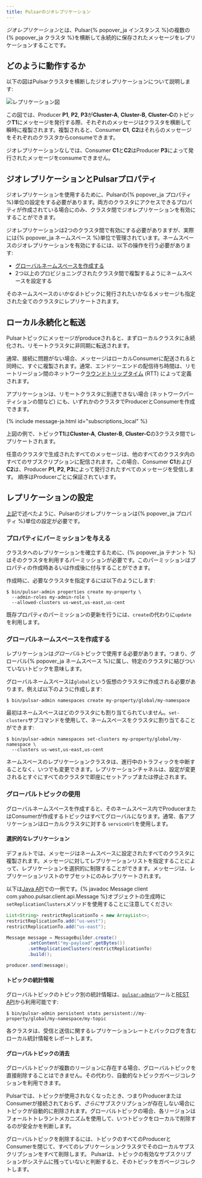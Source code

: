 ```yaml
---
title: Pulsarのジオレプリケーション
---
```


*ジオレプリケーション*とは、Pulsar{% popover_ja インスタンス %}の複数の{% popover_ja クラスタ %}を横断して永続的に保存されたメッセージをレプリケーションすることです。

## どのように動作するか

以下の図はPulsarクラスタを横断したジオレプリケーションについて説明します:

![レプリケーション図](/img/GeoReplication.png)

この図では、Producer **P1**, **P2**, **P3**が**Cluster-A**, **Cluster-B**, **Cluster-C**のトピック**T1**にメッセージを発行する際、それぞれのメッセージはクラスタを横断して瞬時に複製されます。複製されると、Consumer **C1**, **C2**はそれらのメッセージをそれぞれのクラスタからconsumeできます。

ジオレプリケーションなしでは、Consumer **C1**と**C2**はProducer **P3**によって発行されたメッセージをconsumeできません。

## ジオレプリケーションとPulsarプロパティ

ジオレプリケーションを使用するために、Pulsarの{% popover_ja プロパティ %}単位の設定をする必要があります。両方のクラスタにアクセスできるプロパティが作成されている場合にのみ、クラスタ間でジオレプリケーションを有効にすることができます。

ジオレプリケーションは2つのクラスタ間で有効にする必要がありますが、実際には{% popover_ja ネームスペース %}単位で管理されています。ネームスペースのジオレプリケーションを有効にするには、以下の操作を行う必要があります:

* [グローバルネームスペースを作成する](#グローバルネームスペースの作成)
* 2つ以上のプロビジョニングされたクラスタ間で複製するようにネームスペースを設定する

そのネームスペースの*いかなる*トピックに発行されたいかなるメッセージも指定された全てのクラスタにレプリケートされます。

## ローカル永続化と転送

Pulsarトピックにメッセージがproduceされると、まずローカルクラスタに永続化され、リモートクラスタに非同期に転送されます。

通常、接続に問題がない場合、メッセージはローカルConsumerに配送されると同時に、すぐに複製されます。通常、エンドツーエンドの配信待ち時間は、リモートリージョン間のネットワーク[ラウンドトリップタイム](https://ja.wikipedia.org/wiki/%E3%83%A9%E3%82%A6%E3%83%B3%E3%83%89%E3%83%88%E3%83%AA%E3%83%83%E3%83%97%E3%82%BF%E3%82%A4%E3%83%A0) (RTT) によって定義されます。

アプリケーションは、リモートクラスタに到達できない場合 (ネットワークパーティションの間など) にも、いずれかのクラスタでProducerとConsumerを作成できます。

{% include message-ja.html id="subscriptions_local" %}

上図の例で、トピック**T1**は**Cluster-A**, **Cluster-B**, **Cluster-C**の3クラスタ間でレプリケートされます。

任意のクラスタで生成されたすべてのメッセージは、他のすべてのクラスタ内のすべてのサブスクリプションに配信されます。この場合、Consumer **C1**および**C2**は、Producer **P1**, **P2**, **P3**によって発行されたすべてのメッセージを受信します。 順序はProducerごとに保証されています。

## レプリケーションの設定

[上記](#ジオレプリケーションとpulsarプロパティ)で述べたように、Pulsarのジオレプリケーションは{% popover_ja プロパティ %}単位の設定が必要です。

### プロパティにパーミッションを与える

クラスタへのレプリケーションを確立するために、{% popover_ja テナント %}はそのクラスタを利用するパーミッションが必要です。このパーミッションはプロパティの作成時あるいは作成後に付与することができます。

作成時に、必要なクラスタを指定するには以下のようにします:

```shell
$ bin/pulsar-admin properties create my-property \
  --admin-roles my-admin-role \
  --allowed-clusters us-west,us-east,us-cent
```

既存プロパティのパーミッションの更新を行うには、`create`の代わりに`update`を利用します。

### グローバルネームスペースを作成する

レプリケーションは*グローバル*トピックで使用する必要があります。つまり、グローバル{% popover_ja ネームスペース %}に属し、特定のクラスタに結びついていないトピックを意味します。

グローバルネームスペースは`global`という仮想のクラスタに作成される必要があります。例えば以下のように作成します:

```shell
$ bin/pulsar-admin namespaces create my-property/global/my-namespace
```

最初はネームスペースはどのクラスタにも割り当てられていません。`set-clusters`サブコマンドを使用して、ネームスペースをクラスタに割り当てることができます:

```shell
$ bin/pulsar-admin namespaces set-clusters my-property/global/my-namespace \
  --clusters us-west,us-east,us-cent
```

ネームスペースのレプリケーションクラスタは、進行中のトラフィックを中断することなく、いつでも変更できます。レプリケーションチャネルは、設定が変更されるとすぐにすべてのクラスタで即座にセットアップまたは停止されます。

### グローバルトピックの使用

グローバルネームスペースを作成すると、そのネームスペース内でProducerまたはConsumerが作成するトピックはすべてグローバルになります。通常、各アプリケーションはローカルクラスタに対する `serviceUrl`を使用します。

#### 選択的なレプリケーション

デフォルトでは、メッセージはネームスペースに設定されたすべてのクラスタに複製されます。メッセージに対してレプリケーションリストを指定することによって、レプリケーションを選択的に制限することができます。メッセージは、レプリケーションリストのサブセットにのみレプリケートされます。

以下は[Java API](../../clients/Java)での一例です。{% javadoc Message client com.yahoo.pulsar.client.api.Message %}オブジェクトの生成時に`setReplicationClusters`メソッドを使用することに注意してください:

```java
List<String> restrictReplicationTo = new ArrayList<>;
restrictReplicationTo.add("us-west");
restrictReplicationTo.add("us-east");

Message message = MessageBuilder.create()
        .setContent("my-payload".getBytes())
        .setReplicationClusters(restrictReplicationTo)
        .build();

producer.send(message);
```

#### トピックの統計情報

グローバルトピックのトピック別の統計情報は、[`pulsar-admin`](../../reference/CliTools#pulsar-admin)ツールと[REST API](../../reference/RestApi)から利用可能です:

```shell
$ bin/pulsar-admin persistent stats persistent://my-property/global/my-namespace/my-topic
```

各クラスタは、受信と送信に関するレプリケーションレートとバックログを含むローカル統計情報をレポートします。

#### グローバルトピックの消去

グローバルトピックが複数のリージョンに存在する場合、グローバルトピックを直接削除することはできません。その代わり、自動的なトピックガベージコレクションを利用できます。

Pulsarでは、トピックが使用されなくなったとき、つまりProducerまたはConsumerが接続されておらず、*さらに*サブスクリプションが存在しない場合にトピックが自動的に削除されます。グローバルトピックの場合、各リージョンはフォールトトレラントメカニズムを使用して、いつトピックをローカルで削除するのが安全かを判断します。

グローバルトピックを削除するには、トピックのすべてのProducerとConsumerを閉じて、すべてのレプリケーションクラスタでそのローカルサブスクリプションをすべて削除します。
Pulsarは、トピックの有効なサブスクリプションがシステムに残っていないと判断すると、そのトピックをガベージコレクトします。

